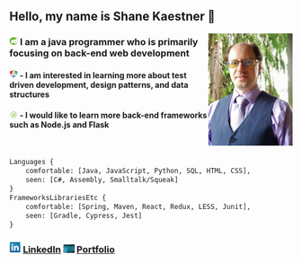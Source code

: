 ## Hello, my name is Shane Kaestner 🌇 
[<img align="right" src="images/Online-Shane.jpg" alt="My picture" title="Shane" width="150" height="200" />][portfolio]

### <img src="images/Spring.jpg" alt="Spring logo" title="Spring" width="15"> I am a java programmer who is primarily focusing on back-end web development

#### <img src="images/TDD.jpg" alt="Test Driven Development flow" title="red green refactor" width="15"> - I am interested in learning more about test driven development, design patterns, and data structures

#### <img src="images/Node.png" alt="Node.js logo" title="Node" width="15"> - I would like to learn more back-end frameworks such as Node.js and Flask

<br />

```
Languages {
    comfortable: [Java, JavaScript, Python, SQL, HTML, CSS],
    seen: [C#, Assembly, Smalltalk/Squeak]
}
FrameworksLibrariesEtc {
    comfortable: [Spring, Maven, React, Redux, LESS, Junit],
    seen: [Gradle, Cypress, Jest]
}
```

### [<img src="images/LinkedIn.jpg" alt="LinkedIn logo" title="LinkedIn" width="20">][LinkedIn] [LinkedIn][LinkedIn]     [<img src="images/pointlessbinary.jpg" alt="chalkboard with binary written on it" title="PointlessBinary" width="20">][portfolio] [Portfolio][portfolio]


[portfolio]: https://kandelonius.github.io/Portfolio-SJK/
[LinkedIn]: https://www.linkedin.com/in/shane-kaestner/
